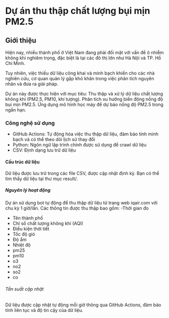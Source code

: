 # Dự án thu thập chất lượng bụi mịn PM2.5

## Giới thiệu 

Hiện nay, nhiều thành phố ở Việt Nam đang phải đối mặt với vấn đề ô nhiễm không khí nghiêm trọng, đặc biệt là tại các đô thị lớn như Hà Nội và TP. Hồ Chí Minh.

Tuy nhiên, việc thiếu dữ liệu công khai và minh bạch khiến cho các nhà nghiên cứu, cơ quan quản lý gặp khó khăn trong việc phân tích nguyên nhân và đưa ra giải pháp.

Dự án này được thực hiện với mục tiêu:
Thu thập và xử lý dữ liệu chất lượng không khí (PM2.5, PM10, khí tượng).
Phân tích xu hướng biến động nồng độ bụi mịn PM2.5.
Ứng dụng mô hình học máy để dự báo nồng độ PM2.5 trong ngắn hạn.

### Công nghệ sử dụng 

- GitHub Actions: Tự động hóa việc thu thập dữ liệu, đảm bảo tính minh bạch và có thể theo dõi lịch sử thay đổi
- Python: Ngôn ngữ lập trình chính được sử dụng để crawl dữ liệu
- CSV: Định dạng lưu trữ dữ liệu
  
#### Cấu trúc dữ liệu

Dữ liệu được lưu trữ trong các file CSV, được cập nhật định kỳ. Bạn có thể tìm thấy dữ liệu tại thư mục result/.

##### Nguyên lý hoạt động

Dự án sử dụng bot tự động để thu thập dữ liệu từ trang web iqair.com với chu kỳ 1 giờ/lần. Các thông tin được thu thập bao gồm:
-Thời gian đo
- Tên thành phố
- Chỉ số chất lượng không khí (AQI)
- Điều kiện thời tiết
- Tốc độ gió
- Độ ẩm
- Nhiệt độ
- pm25
- pm10
- o3
- no2
- so2
- co
  
###### Tần suất cập nhật

Dữ liệu được cập nhật tự động mỗi giờ thông qua GitHub Actions, đảm bảo tính liên tục và độ tin cậy của dữ liệu.
